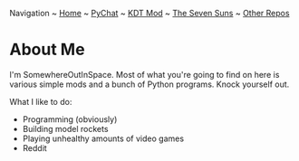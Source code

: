 Navigation ~ [Home](https://captainhaywood.github.io/) ~ [PyChat](https://captainhaywood.github.io/PyChat/) ~ [KDT Mod](https://captainhaywood.github.io/Kerman-Drive-Technologies/) ~ [The Seven Suns](https://captainhaywood.github.io/The-Seven-Suns) ~ [Other Repos](https://captainhaywood.github.io/OTHER)

# About Me
I'm SomewhereOutInSpace. Most of what you're going to find on here is various simple mods and a bunch of Python programs. Knock yourself out.

What I like to do:
- Programming (obviously)
- Building model rockets 
- Playing unhealthy amounts of video games
- Reddit

